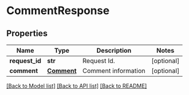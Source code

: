 # CommentResponse

## Properties
Name | Type | Description | Notes
------------ | ------------- | ------------- | -------------
**request_id** | **str** | Request Id. | [optional] 
**comment** | [**Comment**](Comment.md) | Comment information | [optional] 

[[Back to Model list]](../README.md#documentation-for-models) [[Back to API list]](../README.md#documentation-for-api-endpoints) [[Back to README]](../README.md)


